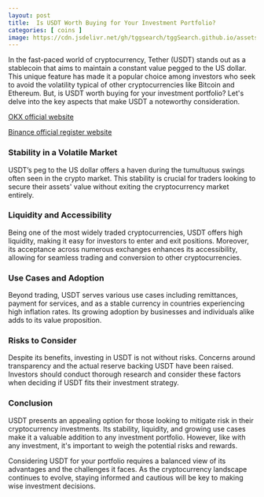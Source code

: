 ```yaml
---
layout: post
title:  Is USDT Worth Buying for Your Investment Portfolio?
categories: [ coins ]
image: https://cdn.jsdelivr.net/gh/tggsearch/tggSearch.github.io/assets/img/usdt-1.webp
---
```

In the fast-paced world of cryptocurrency, Tether (USDT) stands out as a stablecoin that aims to maintain a constant value pegged to the US dollar. This unique feature has made it a popular choice among investors who seek to avoid the volatility typical of other cryptocurrencies like Bitcoin and Ethereum. But, is USDT worth buying for your investment portfolio? Let's delve into the key aspects that make USDT a noteworthy consideration.

[OKX official website](/302.html?target=https://www.okx.com/join/65103688)

[Binance official register website](/302.html?target=https://accounts.binance.com/register?ref=betrys)

### Stability in a Volatile Market

USDT’s peg to the US dollar offers a haven during the tumultuous swings often seen in the crypto market. This stability is crucial for traders looking to secure their assets' value without exiting the cryptocurrency market entirely.

### Liquidity and Accessibility

Being one of the most widely traded cryptocurrencies, USDT offers high liquidity, making it easy for investors to enter and exit positions. Moreover, its acceptance across numerous exchanges enhances its accessibility, allowing for seamless trading and conversion to other cryptocurrencies.

### Use Cases and Adoption

Beyond trading, USDT serves various use cases including remittances, payment for services, and as a stable currency in countries experiencing high inflation rates. Its growing adoption by businesses and individuals alike adds to its value proposition.

### Risks to Consider

Despite its benefits, investing in USDT is not without risks. Concerns around transparency and the actual reserve backing USDT have been raised. Investors should conduct thorough research and consider these factors when deciding if USDT fits their investment strategy.

### Conclusion

USDT presents an appealing option for those looking to mitigate risk in their cryptocurrency investments. Its stability, liquidity, and growing use cases make it a valuable addition to any investment portfolio. However, like with any investment, it's important to weigh the potential risks and rewards.

Considering USDT for your portfolio requires a balanced view of its advantages and the challenges it faces. As the cryptocurrency landscape continues to evolve, staying informed and cautious will be key to making wise investment decisions.